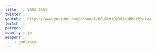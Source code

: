 ```yaml
---
title   : YAMA 2501
twitter :
youtube : https://www.youtube.com/channel/UCH6tmiQyDd1dubMeiP1uiww
twitch  :
patreon :
country : jp
weapons :
    - gunlance
---
```

